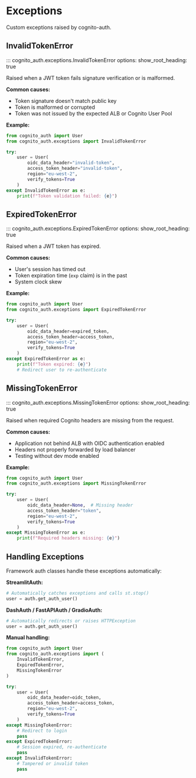 # Exceptions

Custom exceptions raised by cognito-auth.

## InvalidTokenError

::: cognito_auth.exceptions.InvalidTokenError
    options:
      show_root_heading: true

Raised when a JWT token fails signature verification or is malformed.

**Common causes:**
- Token signature doesn't match public key
- Token is malformed or corrupted
- Token was not issued by the expected ALB or Cognito User Pool

**Example:**
```python
from cognito_auth import User
from cognito_auth.exceptions import InvalidTokenError

try:
    user = User(
        oidc_data_header="invalid-token",
        access_token_header="invalid-token",
        region="eu-west-2",
        verify_tokens=True
    )
except InvalidTokenError as e:
    print(f"Token validation failed: {e}")
```

## ExpiredTokenError

::: cognito_auth.exceptions.ExpiredTokenError
    options:
      show_root_heading: true

Raised when a JWT token has expired.

**Common causes:**
- User's session has timed out
- Token expiration time (`exp` claim) is in the past
- System clock skew

**Example:**
```python
from cognito_auth import User
from cognito_auth.exceptions import ExpiredTokenError

try:
    user = User(
        oidc_data_header=expired_token,
        access_token_header=access_token,
        region="eu-west-2",
        verify_tokens=True
    )
except ExpiredTokenError as e:
    print(f"Token expired: {e}")
    # Redirect user to re-authenticate
```

## MissingTokenError

::: cognito_auth.exceptions.MissingTokenError
    options:
      show_root_heading: true

Raised when required Cognito headers are missing from the request.

**Common causes:**
- Application not behind ALB with OIDC authentication enabled
- Headers not properly forwarded by load balancer
- Testing without dev mode enabled

**Example:**
```python
from cognito_auth import User
from cognito_auth.exceptions import MissingTokenError

try:
    user = User(
        oidc_data_header=None,  # Missing header
        access_token_header="token",
        region="eu-west-2",
        verify_tokens=True
    )
except MissingTokenError as e:
    print(f"Required headers missing: {e}")
```

## Handling Exceptions

Framework auth classes handle these exceptions automatically:

**StreamlitAuth:**
```python
# Automatically catches exceptions and calls st.stop()
user = auth.get_auth_user()
```

**DashAuth / FastAPIAuth / GradioAuth:**
```python
# Automatically redirects or raises HTTPException
user = auth.get_auth_user()
```

**Manual handling:**
```python
from cognito_auth import User
from cognito_auth.exceptions import (
    InvalidTokenError,
    ExpiredTokenError,
    MissingTokenError
)

try:
    user = User(
        oidc_data_header=oidc_token,
        access_token_header=access_token,
        region="eu-west-2",
        verify_tokens=True
    )
except MissingTokenError:
    # Redirect to login
    pass
except ExpiredTokenError:
    # Session expired, re-authenticate
    pass
except InvalidTokenError:
    # Tampered or invalid token
    pass
```
